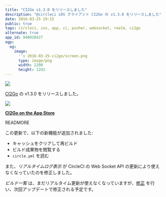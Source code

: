 ```yaml
---
title: "CI2Go v1.3.0 をリリースしました"
description: "@circleci iOS クライアント CI2Go の v1.3.0 をリリースしました"
date: 2016-03-25 19:15
public: true
tags: circleci, ios, app, ci, pusher, websocket, realm, ci2go
alternate: true
app_id: 940028427
ogp:
  og:
    image:
      '': 2016-03-25-ci2go/screen.png
      type: image/png
      width: 2208
      height: 1242
---
```


![](2016-03-25-ci2go/ci2go.gif)

[CI2Go] の v1.3.0 をリリースしました。

[![](images/appstore.svg)][AppStore]

**[CI2Go on the App Store][AppStore]**

READMORE

この更新で、以下の新機能が追加されました:

- キャッシュをクリアして再ビルド
- ビルド成果物を閲覧する
- `circle.yml` を読む

また、_リアルタイムログ表示_ が CircleCI の Web Socket API の更新により使えなくなっていたのを修正しました。

_ビルド一覧_ は、まだリアルタイム更新が使えなくなっていますが、[修正] を行い、次回アップデートで修正される予定です。

[修正]: https://github.com/ngs/ci2go/pull/55
[CI2Go]: https://github.com/ngs/ci2go
[AppStore]: https://itunes.apple.com/app/id940028427?mt=8
